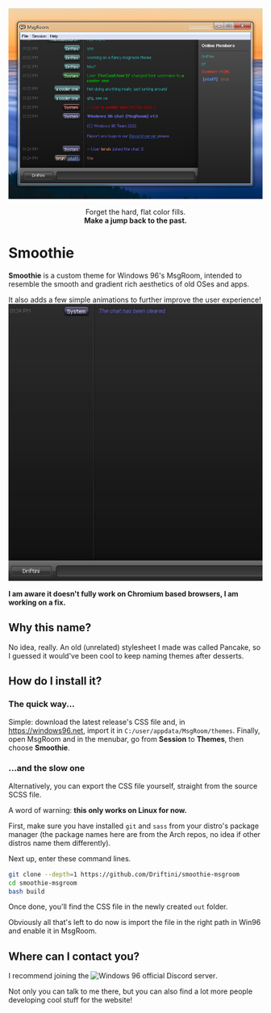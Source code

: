 <div align="center">
	<img src="https://raw.githubusercontent.com/Driftini/smoothie-msgroom/main/screenshot.png">
	<p>
		Forget the hard, flat color fills.<br>
		<b>Make a jump back to the past.</b>
	</p>
</div>


# Smoothie
**Smoothie** is a custom theme for Windows 96's MsgRoom, intended to resemble the smooth and gradient rich aesthetics of old OSes and apps.

It also adds a few simple animations to further improve the user experience!
![image](https://raw.githubusercontent.com/Driftini/smoothie-msgroom/main/cmdbox.gif)

**I am aware it doesn't fully work on Chromium based browsers, I am working on a fix.**

## Why this name?
No idea, really. An old (unrelated) stylesheet I made was called Pancake, so I guessed it would've been cool to keep naming themes after desserts.

## How do I install it?

### The quick way...
Simple: download the latest release's CSS file and, in https://windows96.net, import it in `C:/user/appdata/MsgRoom/themes`.
Finally, open MsgRoom and in the menubar, go from **Session** to **Themes**, then choose **Smoothie**.

### ...and the slow one
Alternatively, you can export the CSS file yourself, straight from the source SCSS file.

A word of warning: **this only works on Linux for now.**

First, make sure you have installed `git` and `sass` from your distro's package manager (the package names here are from the Arch repos, no idea if other distros name them differently).

Next up, enter these command lines.
```bash
git clone --depth=1 https://github.com/Driftini/smoothie-msgroom
cd smoothie-msgroom
bash build
```
Once done, you'll find the CSS file in the newly created `out` folder.

Obviously all that's left to do now is import the file in the right path in Win96 and enable it in MsgRoom.

## Where can I contact you?
I recommend joining the ![Windows 96 official Discord server](https://discord.gg/KCTaM75).

Not only you can talk to me there, but you can also find a lot more people developing cool stuff for the website!